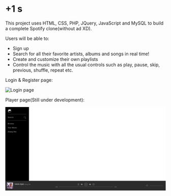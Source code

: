 # +1 s
This project uses HTML, CSS, PHP, JQuery, JavaScript and MySQL to build a complete Spotify clone(without ad XD).

Users will be able to: 

- Sign up
- Search for all their favorite artists, albums and songs in real time!
- Create and customize their own playlists
- Control the music with all the usual controls such as play, pause, skip, previous, shuffle, repeat etc.

Login & Register page:

![Login page](https://preview.ibb.co/hpD4Gw/Selection_007.png)

Player page(Still under development):

![Player Page](assets/img/sample/index.png)